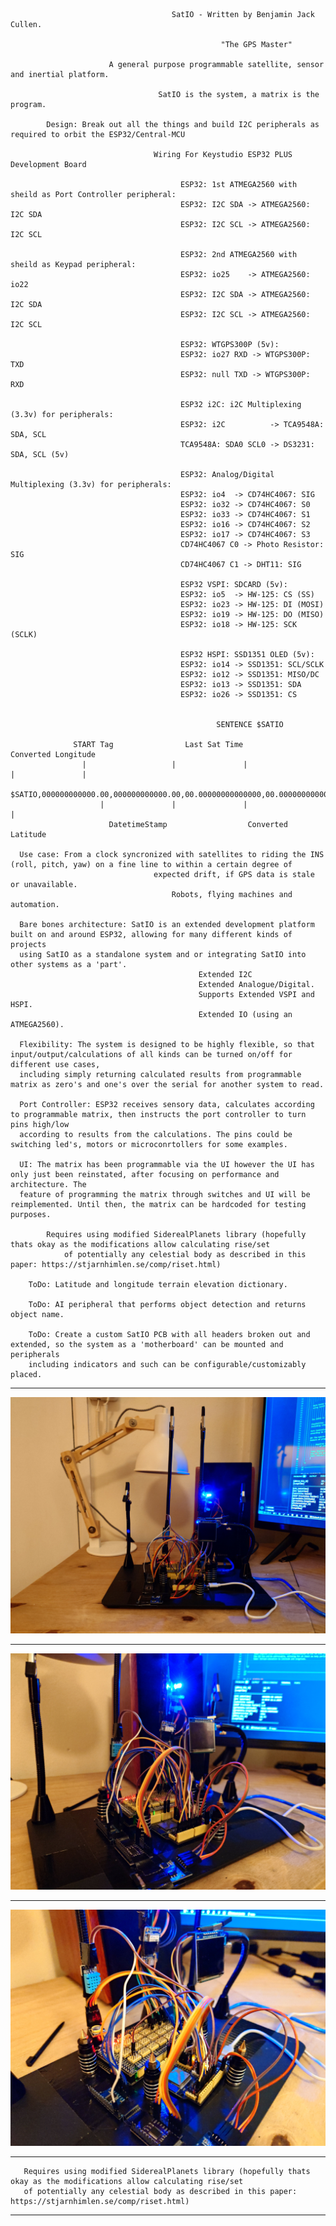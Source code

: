                                         SatIO - Written by Benjamin Jack Cullen.

                                                   "The GPS Master"

                          A general purpose programmable satellite, sensor and inertial platform.

                                     SatIO is the system, a matrix is the program.

            Design: Break out all the things and build I2C peripherals as required to orbit the ESP32/Central-MCU
            
                                    Wiring For Keystudio ESP32 PLUS Development Board

                                          ESP32: 1st ATMEGA2560 with sheild as Port Controller peripheral:
                                          ESP32: I2C SDA -> ATMEGA2560: I2C SDA
                                          ESP32: I2C SCL -> ATMEGA2560: I2C SCL

                                          ESP32: 2nd ATMEGA2560 with sheild as Keypad peripheral:
                                          ESP32: io25    -> ATMEGA2560: io22
                                          ESP32: I2C SDA -> ATMEGA2560: I2C SDA
                                          ESP32: I2C SCL -> ATMEGA2560: I2C SCL

                                          ESP32: WTGPS300P (5v):
                                          ESP32: io27 RXD -> WTGPS300P: TXD
                                          ESP32: null TXD -> WTGPS300P: RXD

                                          ESP32 i2C: i2C Multiplexing (3.3v) for peripherals:
                                          ESP32: i2C          -> TCA9548A: SDA, SCL
                                          TCA9548A: SDA0 SCL0 -> DS3231: SDA, SCL (5v)

                                          ESP32: Analog/Digital Multiplexing (3.3v) for peripherals:
                                          ESP32: io4  -> CD74HC4067: SIG
                                          ESP32: io32 -> CD74HC4067: S0
                                          ESP32: io33 -> CD74HC4067: S1
                                          ESP32: io16 -> CD74HC4067: S2
                                          ESP32: io17 -> CD74HC4067: S3
                                          CD74HC4067 C0 -> Photo Resistor: SIG
                                          CD74HC4067 C1 -> DHT11: SIG

                                          ESP32 VSPI: SDCARD (5v):
                                          ESP32: io5  -> HW-125: CS (SS)
                                          ESP32: io23 -> HW-125: DI (MOSI)
                                          ESP32: io19 -> HW-125: DO (MISO)
                                          ESP32: io18 -> HW-125: SCK (SCLK)

                                          ESP32 HSPI: SSD1351 OLED (5v):
                                          ESP32: io14 -> SSD1351: SCL/SCLK
                                          ESP32: io12 -> SSD1351: MISO/DC
                                          ESP32: io13 -> SSD1351: SDA
                                          ESP32: io26 -> SSD1351: CS


                                                  SENTENCE $SATIO
                                                                          
                  START Tag                Last Sat Time                    Converted Longitude        
                    |                   |               |                   |               |                  
                  $SATIO,000000000000.00,000000000000.00,00.00000000000000,00.00000000000000,*Z
                        |               |               |                 |                              
                          DatetimeStamp                  Converted Latitude                                 

      Use case: From a clock syncronized with satellites to riding the INS (roll, pitch, yaw) on a fine line to within a certain degree of
                                    expected drift, if GPS data is stale or unavailable.
                                        Robots, flying machines and automation.

      Bare bones architecture: SatIO is an extended development platform built on and around ESP32, allowing for many different kinds of projects
      using SatIO as a standalone system and or integrating SatIO into other systems as a 'part'.
                                              Extended I2C
                                              Extended Analogue/Digital.
                                              Supports Extended VSPI and HSPI.
                                              Extended IO (using an ATMEGA2560).
      
      Flexibility: The system is designed to be highly flexible, so that input/output/calculations of all kinds can be turned on/off for different use cases,
      including simply returning calculated results from programmable matrix as zero's and one's over the serial for another system to read.

      Port Controller: ESP32 receives sensory data, calculates according to programmable matrix, then instructs the port controller to turn pins high/low
      according to results from the calculations. The pins could be switching led's, motors or microconrtollers for some examples.

      UI: The matrix has been programmable via the UI however the UI has only just been reinstated, after focusing on performance and architecture. The
      feature of programming the matrix through switches and UI will be reimplemented. Until then, the matrix can be hardcoded for testing purposes.

            Requires using modified SiderealPlanets library (hopefully thats okay as the modifications allow calculating rise/set
                of potentially any celestial body as described in this paper: https://stjarnhimlen.se/comp/riset.html)

        ToDo: Latitude and longitude terrain elevation dictionary.

        ToDo: AI peripheral that performs object detection and returns object name.

        ToDo: Create a custom SatIO PCB with all headers broken out and extended, so the system as a 'motherboard' can be mounted and peripherals
        including indicators and such can be configurable/customizably placed.

---

![plot](./Extras/images/DSC_0001_BURST20250222043232540_COVER.JPG)

---

![plot](./Extras/images/DSC_0000_BURST20250222043340010.JPG)

---

![plot](./Extras/images/DSC_0000_BURST20250222043428235.JPG)

---
  
       Requires using modified SiderealPlanets library (hopefully thats okay as the modifications allow calculating rise/set
       of potentially any celestial body as described in this paper: https://stjarnhimlen.se/comp/riset.html)

---
